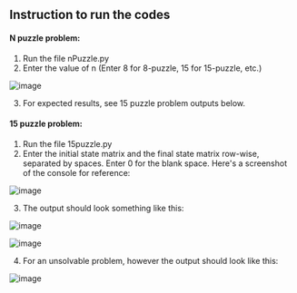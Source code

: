 ## Instruction to run the codes

#### N puzzle problem:

1. Run the file nPuzzle.py
2. Enter the value of n (Enter 8 for 8-puzzle, 15 for 15-puzzle, etc.)

![image](https://user-images.githubusercontent.com/72748736/226721037-9522ab7d-fada-43fd-9350-f282ba75d263.png)

3. For expected results, see 15 puzzle problem outputs below.

#### 15 puzzle problem:
1. Run the file 15puzzle.py
2. Enter the initial state matrix and the final state matrix row-wise, separated by spaces. Enter 0 for the blank space. Here's a screenshot of the console for reference:

![image](https://user-images.githubusercontent.com/72748736/226712319-ea6e348f-d407-462d-914a-f1ba0b5f4a3f.png)

3. The output should look something like this:

![image](https://user-images.githubusercontent.com/72748736/226712639-a780774e-4045-41a6-a982-b5e1c7c86651.png)

![image](https://user-images.githubusercontent.com/72748736/226713507-ad43232a-12aa-4ad3-8166-2d6267fc0656.png)

4. For an unsolvable problem, however the output should look like this:

![image](https://user-images.githubusercontent.com/72748736/226713125-c89ebff2-f812-4f5d-8687-7acca609691d.png)

